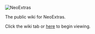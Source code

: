 ![NeoExtras](https://github.com/Neovitalism/NeoExtras-Wiki/assets/70066544/9b3dc45e-a321-4ad3-8fa8-d5763ca6f161)

The public wiki for NeoExtras.

Click the wiki tab or [here](https://github.com/Neovitalism/NeoExtras-Wiki/wiki) to begin viewing.
